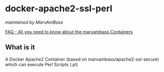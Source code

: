 # docker-apache2-ssl-perl
_maintained by MarvAmBass_

[FAQ - All you need to know about the marvambass Containers](http://marvin.im/posts/IT/Docker/marvambass/FAQ__All_you_need_to_know_about_the_marvambass_Containers.html)

## What is it

A Docker Apache2 Container (based on marvambass/apache2-ssl-secure) which can execute Perl Scripts (.pl)
